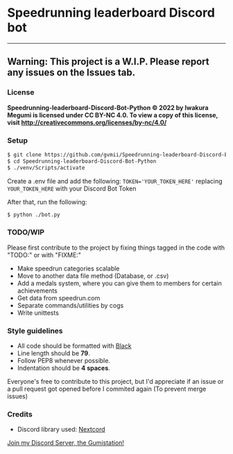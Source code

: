 # Speedrunning leaderboard Discord bot

---

## Warning: This project is a W.I.P. Please report any issues on the Issues tab.

### License

**Speedrunning-leaderboard-Discord-Bot-Python © 2022 by Iwakura Megumi is licensed under CC BY-NC 4.0. To view a copy of this license, visit http://creativecommons.org/licenses/by-nc/4.0/**
### Setup

```bash
$ git clone https://github.com/gvmii/Speedrunning-leaderboard-Discord-Bot-Python.git
$ cd Speedrunning-leaderboard-Discord-Bot-Python
$ ./venv/Scripts/activate
```
Create a .env file and add the following:
`TOKEN='YOUR_TOKEN_HERE'` replacing `YOUR_TOKEN_HERE` with your Discord Bot Token

After that, run the following:

```bash 
$ python ./bot.py
```

### TODO/WIP
Please first contribute to the project by fixing things tagged in the code with "TODO:" or with "FIXME:"

- Make speedrun categories scalable
- Move to another data file method (Database, or .csv)
- Add a medals system, where you can give them to members for certain achievements
- Get data from speedrun.com
- Separate commands/utilities by cogs
- Write unittests
### Style guidelines

- All code should be formatted with [Black](https://black.readthedocs.io/en/stable/index.html)
- Line length should be **79**.
- Follow PEP8 whenever possible.
- Indentation should be **4 spaces**.

Everyone's free to contribute to this project, but I'd appreciate if an issue or a pull request got opened before I commited again (To prevent merge issues)

### Credits

- Discord library used: [Nextcord](https://github.com/nextcord/nextcord)

[Join my Discord Server, the Gumistation!](https://discord.gg/XKfKm2F)

